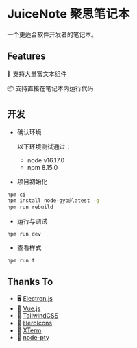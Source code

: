# JuiceNote 聚思笔记本

一个更适合软件开发者的笔记本。

## Features

🎯 支持大量富文本组件   

📦 支持直接在笔记本内运行代码 

## 开发

- 确认环境

  以下环境测试通过：

  - node v16.17.0
  - npm 8.15.0

- 项目初始化

```sh
npm ci
npm install node-gyp@latest -g
npm run rebuild
```

- 运行与调试

```
npm run dev
```

- 查看样式

```
npm run t
```

## Thanks To

- 🖥 [Electron.js](https://www.electronjs.org)
- 🏃 [Vue.js](https://cn.vuejs.org)
- 🌈 [TailwindCSS](https://www.electronjs.org)
- 🍞 [HeroIcons](https://heroicons.com)
- 🎹 [XTerm](https://xtermjs.org)
- 🚄 [node-pty](https://github.com/microsoft/node-pty)
